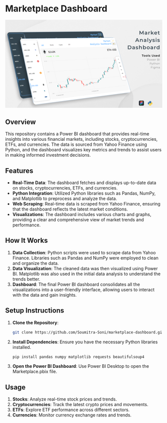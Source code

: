 # Marketplace Dashboard

![Marketplace Dashboard](https://github.com/Soumitra-Soni/Marketplace-Dashboard/blob/f95572bffdddb11e2671c8b790073f9ccf183f9a/Market-Mockup.png)

## Overview

This repository contains a Power BI dashboard that provides real-time insights into various financial markets, including stocks, cryptocurrencies, ETFs, and currencies. The data is sourced from Yahoo Finance using Python, and the dashboard visualizes key metrics and trends to assist users in making informed investment decisions.

## Features

- **Real-Time Data**: The dashboard fetches and displays up-to-date data on stocks, cryptocurrencies, ETFs, and currencies.
- **Python Integration**: Utilized Python libraries such as Pandas, NumPy, and Matplotlib to preprocess and analyze the data.
- **Web Scraping**: Real-time data is scraped from Yahoo Finance, ensuring that the dashboard reflects the latest market conditions.
- **Visualizations**: The dashboard includes various charts and graphs, providing a clear and comprehensive view of market trends and performance.

## How It Works

1. **Data Collection**: Python scripts were used to scrape data from Yahoo Finance. Libraries such as Pandas and NumPy were employed to clean and organize the data.
2. **Data Visualization**: The cleaned data was then visualized using Power BI. Matplotlib was also used in the initial data analysis to understand the trends better.
3. **Dashboard**: The final Power BI dashboard consolidates all the visualizations into a user-friendly interface, allowing users to interact with the data and gain insights.

## Setup Instructions

1. **Clone the Repository**:  
   ```bash
   git clone https://github.com/Soumitra-Soni/marketplace-dashboard.git
2. **Install Dependencies**: Ensure you have the necessary Python libraries installed.
   ```bash
   pip install pandas numpy matplotlib requests beautifulsoup4
3. **Open the Power BI Dashboard**: Use Power BI Desktop to open the Marketplace.pbix file.

## Usage

1. **Stocks**: Analyze real-time stock prices and trends.
2. **Cryptocurrencies**: Track the latest crypto prices and movements.
3. **ETFs**: Explore ETF performance across different sectors.
4. **Currencies**: Monitor currency exchange rates and trends.
